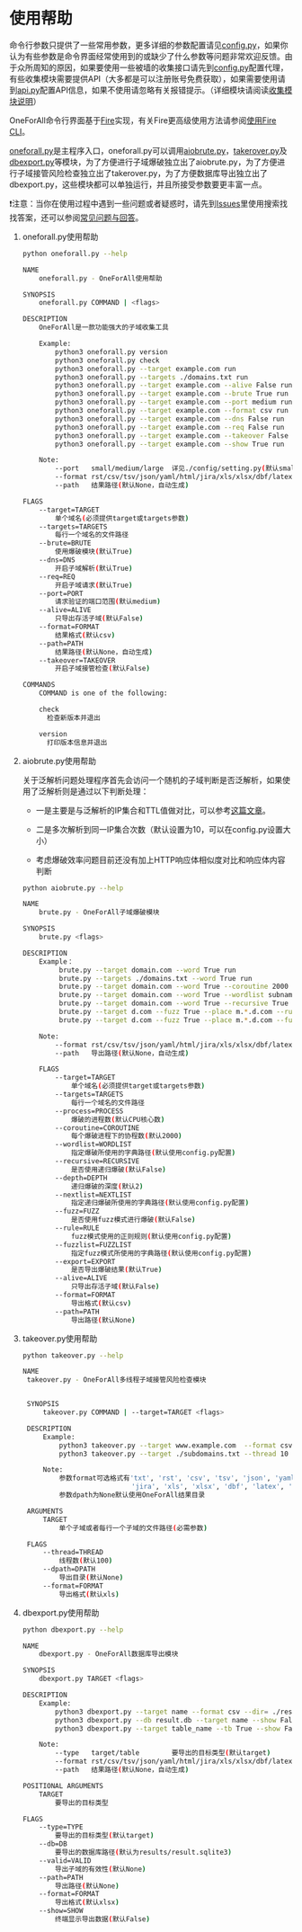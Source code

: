# 使用帮助

命令行参数只提供了一些常用参数，更多详细的参数配置请见[config.py](https://github.com/shmilylty/OneForAll/tree/master/oneforall/config/setting.py)，如果你认为有些参数是命令界面经常使用到的或缺少了什么参数等问题非常欢迎反馈。由于众所周知的原因，如果要使用一些被墙的收集接口请先到[config.py](https://github.com/shmilylty/OneForAll/tree/master/oneforall/config/setting.py)配置代理，有些收集模块需要提供API（大多都是可以注册账号免费获取），如果需要使用请到[api.py](https://github.com/shmilylty/OneForAll/tree/master/oneforall/config/api.py)配置API信息，如果不使用请忽略有关报错提示。（详细模块请阅读[收集模块说明](https://github.com/shmilylty/OneForAll/tree/master/docs/collection_modules.md)）

OneForAll命令行界面基于[Fire](https://github.com/google/python-fire/)实现，有关Fire更高级使用方法请参阅[使用Fire CLI](https://github.com/google/python-fire/blob/master/docs/using-cli.md)。

[oneforall.py](https://github.com/shmilylty/OneForAll/tree/master/oneforall/oneforall.py)是主程序入口，oneforall.py可以调用[aiobrute.py](https://github.com/shmilylty/OneForAll/tree/master/oneforall/aiobrute.py)，[takerover.py](https://github.com/shmilylty/OneForAll/tree/master/oneforall/takerover.py)及[dbexport.py](https://github.com/shmilylty/OneForAll/tree/master/oneforall/dbexport.py)等模块，为了方便进行子域爆破独立出了aiobrute.py，为了方便进行子域接管风险检查独立出了takerover.py，为了方便数据库导出独立出了dbexport.py，这些模块都可以单独运行，并且所接受参数要更丰富一点。

❗注意：当你在使用过程中遇到一些问题或者疑惑时，请先到[Issues](https://github.com/shmilylty/OneForAll/issues)里使用搜索找找答案，还可以参阅[常见问题与回答](https://github.com/shmilylty/OneForAll/tree/master/docs/Q&A.md)。

1. oneforall.py使用帮助

   ```bash
   python oneforall.py --help
   ```
   ```bash
   NAME
       oneforall.py - OneForAll使用帮助
   
   SYNOPSIS
       oneforall.py COMMAND | <flags>
   
   DESCRIPTION
       OneForAll是一款功能强大的子域收集工具
   
       Example:
           python3 oneforall.py version
           python3 oneforall.py check
           python3 oneforall.py --target example.com run
           python3 oneforall.py --targets ./domains.txt run
           python3 oneforall.py --target example.com --alive False run
           python3 oneforall.py --target example.com --brute True run
           python3 oneforall.py --target example.com --port medium run
           python3 oneforall.py --target example.com --format csv run
           python3 oneforall.py --target example.com --dns False run
           python3 oneforall.py --target example.com --req False run
           python3 oneforall.py --target example.com --takeover False run
           python3 oneforall.py --target example.com --show True run
   
       Note:
           --port   small/medium/large  详见./config/setting.py(默认small)
           --format rst/csv/tsv/json/yaml/html/jira/xls/xlsx/dbf/latex/ods (结果格式，默认CSV)
           --path   结果路径(默认None，自动生成)

   FLAGS
       --target=TARGET
           单个域名(必须提供target或targets参数)
       --targets=TARGETS
           每行一个域名的文件路径
       --brute=BRUTE
           使用爆破模块(默认True)
       --dns=DNS
           开启子域解析(默认True)
       --req=REQ
           开启子域请求(默认True)
       --port=PORT
           请求验证的端口范围(默认medium)
       --alive=ALIVE
           只导出存活子域(默认False)
       --format=FORMAT
           结果格式(默认csv)
       --path=PATH
           结果路径(默认None，自动生成)
       --takeover=TAKEOVER
           开启子域接管检查(默认False)

   COMMANDS
       COMMAND is one of the following:

       check
         检查新版本并退出

       version
         打印版本信息并退出
   ```

2. aiobrute.py使用帮助

   关于泛解析问题处理程序首先会访问一个随机的子域判断是否泛解析，如果使用了泛解析则是通过以下判断处理：
   - 一是主要是与泛解析的IP集合和TTL值做对比，可以参考[这篇文章](http://sh3ll.me/archives/201704041222.txt)。
   
   - 二是多次解析到同一IP集合次数（默认设置为10，可以在config.py设置大小）
   
   - 考虑爆破效率问题目前还没有加上HTTP响应体相似度对比和响应体内容判断

   ```bash
   python aiobrute.py --help
   ```

   ```bash
   NAME
       brute.py - OneForAll子域爆破模块
   
   SYNOPSIS
       brute.py <flags>
   
   DESCRIPTION
       Example：
            brute.py --target domain.com --word True run
            brute.py --targets ./domains.txt --word True run
            brute.py --target domain.com --word True --coroutine 2000 run
            brute.py --target domain.com --word True --wordlist subnames.txt run
            brute.py --target domain.com --word True --recursive True --depth 2 run
            brute.py --target d.com --fuzz True --place m.*.d.com --rule '[a-z]' run
            brute.py --target d.com --fuzz True --place m.*.d.com --fuzzlist subnames.txt run

       Note:
           --format rst/csv/tsv/json/yaml/html/jira/xls/xlsx/dbf/latex/ods (结果格式，默认CSV)
           --path   导出路径(默认None，自动生成)

       FLAGS
           --target=TARGET
               单个域名(必须提供target或targets参数)
           --targets=TARGETS
               每行一个域名的文件路径
           --process=PROCESS
               爆破的进程数(默认CPU核心数)
           --coroutine=COROUTINE
               每个爆破进程下的协程数(默认2000)
           --wordlist=WORDLIST
               指定爆破所使用的字典路径(默认使用config.py配置)
           --recursive=RECURSIVE
               是否使用递归爆破(默认False)
           --depth=DEPTH
               递归爆破的深度(默认2)
           --nextlist=NEXTLIST
               指定递归爆破所使用的字典路径(默认使用config.py配置)
           --fuzz=FUZZ
               是否使用fuzz模式进行爆破(默认False)
           --rule=RULE
               fuzz模式使用的正则规则(默认使用config.py配置)
           --fuzzlist=FUZZLIST
               指定fuzz模式所使用的字典路径(默认使用config.py配置)
           --export=EXPORT
               是否导出爆破结果(默认True)
           --alive=ALIVE
               只导出存活子域(默认False)
           --format=FORMAT
               导出格式(默认csv)
           --path=PATH
               导出路径(默认None)
   ```


3. takeover.py使用帮助

   ```bash
   python takeover.py --help
   ```
   
   ```bash
   NAME
    takeover.py - OneForAll多线程子域接管风险检查模块
   
   
    SYNOPSIS
        takeover.py COMMAND | --target=TARGET <flags>
   
    DESCRIPTION
        Example:
            python3 takeover.py --target www.example.com  --format csv run
            python3 takeover.py --target ./subdomains.txt --thread 10 run
   
        Note:
            参数format可选格式有'txt', 'rst', 'csv', 'tsv', 'json', 'yaml', 'html',
                              'jira', 'xls', 'xlsx', 'dbf', 'latex', 'ods'
            参数dpath为None默认使用OneForAll结果目录
   
    ARGUMENTS
        TARGET
            单个子域或者每行一个子域的文件路径(必需参数)
   
    FLAGS
        --thread=THREAD
            线程数(默认100)
        --dpath=DPATH
            导出目录(默认None)
        --format=FORMAT
            导出格式(默认xls)
   
   ```


4. dbexport.py使用帮助

   ```bash
   python dbexport.py --help
   ```

   ```bash
   NAME
       dbexport.py - OneForAll数据库导出模块
   
   SYNOPSIS
       dbexport.py TARGET <flags>
   
   DESCRIPTION
       Example:
           python3 dbexport.py --target name --format csv --dir= ./result.csv
           python3 dbexport.py --db result.db --target name --show False
           python3 dbexport.py --target table_name --tb True --show False
   
       Note:
           --type   target/table        要导出的目标类型(默认target)
           --format rst/csv/tsv/json/yaml/html/jira/xls/xlsx/dbf/latex/ods (结果格式，默认CSV)
           --path   结果路径(默认None，自动生成)
   
   POSITIONAL ARGUMENTS
       TARGET
           要导出的目标类型
   
   FLAGS
       --type=TYPE
           要导出的目标类型(默认target)
       --db=DB
           要导出的数据库路径(默认为results/result.sqlite3)
       --valid=VALID
           导出子域的有效性(默认None)
       --path=PATH
           导出路径(默认None)
       --format=FORMAT
           导出格式(默认xlsx)
       --show=SHOW
           终端显示导出数据(默认False)
   ```